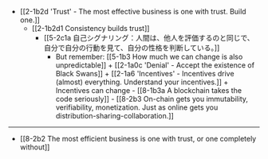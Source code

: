 - [[2-1b2d 'Trust' - The most effective business is one with trust. Build one.]]
  - [[2-1b2d1 Consistency builds trust]]
    - [[5-2c1a 自己シグナリング：人間は、他人を評価するのと同じで、自分で自分の行動を見て、自分の性格を判断している。]]
      - But remember: [[5-1b3 How much we can change is also unpredictable]] + [[2-1a0c 'Denial' - Accept the existence of Black Swans]] + [[2-1a6 'Incentives' - Incentives drive (almost) everything. Understand your incentives.]] + Incentives can change
				- [[8-1b3a A blockchain takes the code seriously]]
					- [[8-2b3 On-chain gets you immutability, verifiability, monetization. Just as online gets you distribution-sharing-collaboration.]]
---
- [[8-2b2 The most efficient business is one with trust, or one completely without]]
